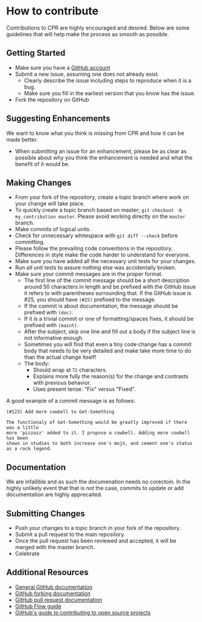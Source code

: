 # How to contribute

Contributions to CPR are highly encouraged and desired. Below are some guidelines that will help make the process as smooth as possible.

## Getting Started

-   Make sure you have a [GitHub account](https://github.com/signup/free)
-   Submit a new issue, assuming one does not already exist.
    -   Clearly describe the issue including steps to reproduce when it is a bug.
    -   Make sure you fill in the earliest version that you know has the issue.
-   Fork the repository on GitHub

## Suggesting Enhancements

We want to know what you think is missing from CPR and how it can be made better.

-   When submitting an issue for an enhancement, please be as clear as possible about why you think the enhancement is needed and what the benefit of
    it would be.

## Making Changes

-   From your fork of the repository, create a topic branch where work on your change will take place.
-   To quickly create a topic branch based on master; `git checkout -b my_contribution master`. Please avoid working directly on the `master` branch.
-   Make commits of logical units.
-   Check for unnecessary whitespace with `git diff --check` before committing.
-   Please follow the prevailing code conventions in the repository. Differences in style make the code harder to understand for everyone.
-   Make sure you have added all the necessary unit tests for your changes.
-   Run _all_ unit tests to assure nothing else was accidentally broken.
-   Make sure your commit messages are in the proper format.
    -   The first line of the commit message should be a short description around 50 characters in length and be prefixed with the GitHub issue it refers to with parentheses surrounding that. If the GitHub issue is #25, you should have `(#25)` prefixed to the message.
    -   If the commit is about documentation, the message should be prefixed with `(doc)`.
    -   If it is a trivial commit or one of formatting/spaces fixes, it should be prefixed with `(maint)`.
    -   After the subject, skip one line and fill out a body if the subject line is not informative enough.
    -   Sometimes you will find that even a tiny code change has a commit body that needs to be very detailed and make take more time to do than the actual change itself!
    -   The body:
        -   Should wrap at `72` characters.
        -   Explains more fully the reason(s) for the change and contrasts with previous behavior.
        -   Uses present tense. "Fix" versus "Fixed".

A good example of a commit message is as follows:

```text
(#123) Add more cowbell to Get-Something

The functionaly of Get-Something would be greatly improved if there was a little
more 'pizzazz' added to it. I propose a cowbell. Adding more cowbell has been
shown in studies to both increase one's mojo, and cement one's status
as a rock legend.
```

## Documentation

We are infallible and as such the documenation needs no corectoin. In the highly
unlikely event that that is _not_ the case, commits to update or add documentation
are highly apprecaited.

## Submitting Changes

-   Push your changes to a topic branch in your fork of the repository.
-   Submit a pull request to the main repository.
-   Once the pull request has been reviewed and accepted, it will be merged with the master branch.
-   Celebrate

## Additional Resources

-   [General GitHub documentation](https://help.github.com/)
-   [GitHub forking documentation](https://guides.github.com/activities/forking/)
-   [GitHub pull request documentation](https://help.github.com/send-pull-requests/)
-   [GitHub Flow guide](https://guides.github.com/introduction/flow/)
-   [GitHub's guide to contributing to open source projects](https://guides.github.com/activities/contributing-to-open-source/)
